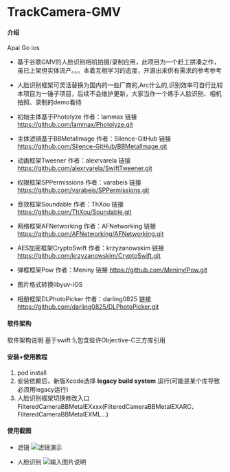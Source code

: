 # TrackCamera-GMV

#### 介绍
Apai Go ios
- 基于谷歌GMV的人脸识别相机拍摄/录制应用，此项目为一个赶工拼凑之作，虽已上架但实体流产。。。本着互相学习的态度，开源出来供有需求的参考参考

- 人脸识别框架可灵活替换为国内的一些厂商的,Arc什么的,识别效率可自行比较
本项目为一锤子项目，后续不会维护更新，大家当作一个练手人脸识别、相机拍照、录制的demo看待

- 初始主体基于Photolyze 作者：lammax 链接 https://github.com/lammax/Photolyze.git
- 主体滤镜基于BBMetalImage 作者：Silence-GitHub  链接 https://github.com/Silence-GitHub/BBMetalImage.git
- 动画框架Tweener 作者：alexrvarela 链接 https://github.com/alexrvarela/SwiftTweener.git
- 权限框架SPPermissions 作者：varabeis 链接 https://github.com/varabeis/SPPermissions.git
- 音效框架Soundable 作者：ThXou 链接 https://github.com/ThXou/Soundable.git
- 网络框架AFNetworking  作者：AFNetworking 链接 https://github.com/AFNetworking/AFNetworking.git
- AES加密框架CryptoSwift 作者：krzyzanowskim 链接 https://github.com/krzyzanowskim/CryptoSwift.git
- 弹框框架Pow 作者：Meniny 链接 https://github.com/Meniny/Pow.git
- 图片格式转换libyuv-iOS 
- 相册框架DLPhotoPicker 作者：darling0825 链接 https://github.com/darling0825/DLPhotoPicker.git


#### 软件架构
软件架构说明
基于swift 5,包含些许Objective-C三方库引用

#### 安装+使用教程

1.  pod install
2.  安装依赖后，新版Xcode选择 **legacy build system** 运行(可能是某个库导致必须用legacy运行)
3. 人脸识别框架切换修改入口FilteredCameraBBMetalEXxxx(FilteredCameraBBMetalEXARC、FilteredCameraBBMetalEXML...)


#### 使用截图
- 滤镜
![滤镜演示](https://images.gitee.com/uploads/images/2021/0316/115109_34bc1f5a_798938.gif "app-demo1.gif")

- 人脸识别
![输入图片说明](https://images.gitee.com/uploads/images/2021/0316/120406_3707dd64_798938.gif "ezgif.com-gif-maker.gif")
